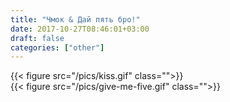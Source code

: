 ```yaml
---
title: "Чмок & Дай пять бро!"
date: 2017-10-27T08:46:01+03:00
draft: false
categories: ["other"]
---
```


<div class="row">
  <div class="col-6">
    {{< figure src="/pics/kiss.gif" class="">}}
  </div>
  <div class="col-6">
    {{< figure src="/pics/give-me-five.gif" class="">}}
  </div>
</div>

<!--more-->
